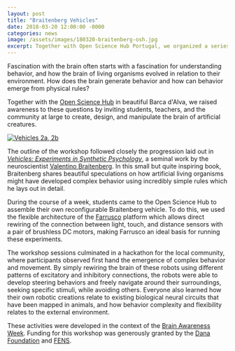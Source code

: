 ```yaml
---
layout: post
title: "Braitenberg Vehicles"
date: 2018-03-20 12:00:00 -0000
categories: news
image: /assets/images/180320-braitenberg-osh.jpg
excerpt: Together with Open Science Hub Portugal, we organized a series of interactive robotics workshops for the Brain Awareness Week, inspired by the work of Valentino Braitenberg.
---
```


Fascination with the brain often starts with a fascination for understanding behavior, and how the brain of living organisms evolved in relation to their environment. How does the brain generate behavior and how can behavior emerge from physical rules?

Together with the [Open Science Hub](https://plataforma.edu.pt/) in beautiful Barca d'Alva, we raised awareness to these questions by inviting students, teachers, and the community at large to create, design, and manipulate the brain of artificial creatures.

[![Vehicles 2a, 2b](https://upload.wikimedia.org/wikipedia/commons/thumb/3/38/Braitenberg_Vehicle_2ab.png/269px-Braitenberg_Vehicle_2ab.png "Vehicles 2a, 2b")](https://en.wikipedia.org/wiki/Braitenberg_vehicle#/media/File:Braitenberg_Vehicle_2ab.png)

The outline of the workshop followed closely the progression laid out in [*Vehicles: Experiments in Synthetic Psychology*](https://en.wikipedia.org/wiki/Braitenberg_vehicle), a seminal work by the neuroscientist [Valentino Braitenberg](https://en.wikipedia.org/wiki/Valentino_Braitenberg). In this small but quite inspiring book, Braitenberg shares beautiful speculations on how artificial living organisms might have developed complex behavior using incredibly simple rules which he lays out in detail.

During the course of a week, students came to the Open Science Hub to assemble their own reconfigurable Braitenberg vehicle. To do this, we used the flexible architecture of the [Farrusco](https://lab.guilhermemartins.net/tag/farrusco/) platform which allows direct rewiring of the connection between light, touch, and distance sensors with a pair of brushless DC motors, making Farrusco an ideal basis for running these experiments.

The workshop sessions culminated in a hackathon for the local community, where participants observed first hand the emergence of complex behavior and movement. By simply rewiring the brain of these robots using different patterns of excitatory and inhibitory connections, the robots were able to develop steering behaviors and freely navigate around their surroundings, seeking specific stimuli, while avoiding others. Everyone also learned how their own robotic creations relate to existing biological neural circuits that have been mapped in animals, and how behavior complexity and flexibility relates to the external environment.

These activities were developed in the context of the [Brain Awareness Week](https://dana.org/brain-awareness-week/). Funding for this workshop was generously granted by the [Dana Foundation](https://dana.org/) and [FENS](https://www.fens.org/).